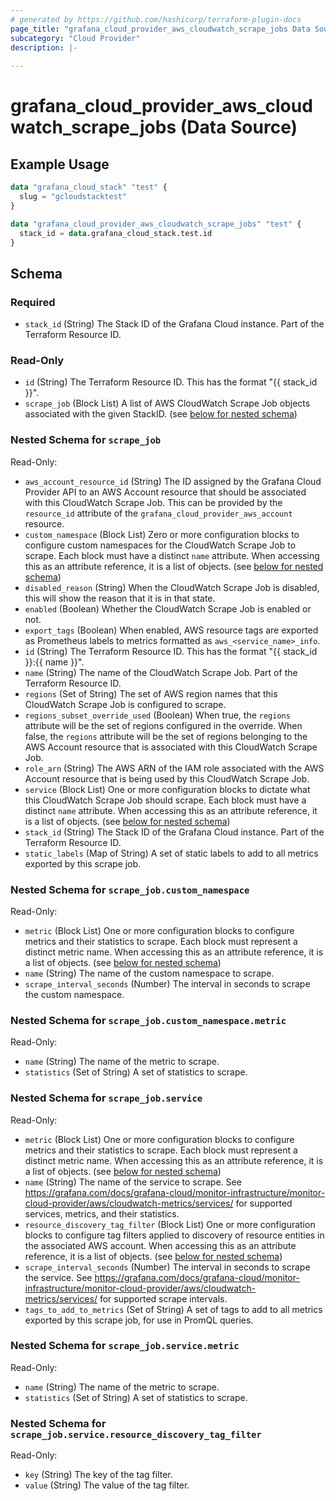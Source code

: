 ```yaml
---
# generated by https://github.com/hashicorp/terraform-plugin-docs
page_title: "grafana_cloud_provider_aws_cloudwatch_scrape_jobs Data Source - terraform-provider-grafana"
subcategory: "Cloud Provider"
description: |-
  
---
```


# grafana_cloud_provider_aws_cloudwatch_scrape_jobs (Data Source)



## Example Usage

```terraform
data "grafana_cloud_stack" "test" {
  slug = "gcloudstacktest"
}

data "grafana_cloud_provider_aws_cloudwatch_scrape_jobs" "test" {
  stack_id = data.grafana_cloud_stack.test.id
}
```

<!-- schema generated by tfplugindocs -->
## Schema

### Required

- `stack_id` (String) The Stack ID of the Grafana Cloud instance. Part of the Terraform Resource ID.

### Read-Only

- `id` (String) The Terraform Resource ID. This has the format "{{ stack_id }}".
- `scrape_job` (Block List) A list of AWS CloudWatch Scrape Job objects associated with the given StackID. (see [below for nested schema](#nestedblock--scrape_job))

<a id="nestedblock--scrape_job"></a>
### Nested Schema for `scrape_job`

Read-Only:

- `aws_account_resource_id` (String) The ID assigned by the Grafana Cloud Provider API to an AWS Account resource that should be associated with this CloudWatch Scrape Job. This can be provided by the `resource_id` attribute of the `grafana_cloud_provider_aws_account` resource.
- `custom_namespace` (Block List) Zero or more configuration blocks to configure custom namespaces for the CloudWatch Scrape Job to scrape. Each block must have a distinct `name` attribute. When accessing this as an attribute reference, it is a list of objects. (see [below for nested schema](#nestedblock--scrape_job--custom_namespace))
- `disabled_reason` (String) When the CloudWatch Scrape Job is disabled, this will show the reason that it is in that state.
- `enabled` (Boolean) Whether the CloudWatch Scrape Job is enabled or not.
- `export_tags` (Boolean) When enabled, AWS resource tags are exported as Prometheus labels to metrics formatted as `aws_<service_name>_info`.
- `id` (String) The Terraform Resource ID. This has the format "{{ stack_id }}:{{ name }}".
- `name` (String) The name of the CloudWatch Scrape Job. Part of the Terraform Resource ID.
- `regions` (Set of String) The set of AWS region names that this CloudWatch Scrape Job is configured to scrape.
- `regions_subset_override_used` (Boolean) When true, the `regions` attribute will be the set of regions configured in the override. When false, the `regions` attribute will be the set of regions belonging to the AWS Account resource that is associated with this CloudWatch Scrape Job.
- `role_arn` (String) The AWS ARN of the IAM role associated with the AWS Account resource that is being used by this CloudWatch Scrape Job.
- `service` (Block List) One or more configuration blocks to dictate what this CloudWatch Scrape Job should scrape. Each block must have a distinct `name` attribute. When accessing this as an attribute reference, it is a list of objects. (see [below for nested schema](#nestedblock--scrape_job--service))
- `stack_id` (String) The Stack ID of the Grafana Cloud instance. Part of the Terraform Resource ID.
- `static_labels` (Map of String) A set of static labels to add to all metrics exported by this scrape job.

<a id="nestedblock--scrape_job--custom_namespace"></a>
### Nested Schema for `scrape_job.custom_namespace`

Read-Only:

- `metric` (Block List) One or more configuration blocks to configure metrics and their statistics to scrape. Each block must represent a distinct metric name. When accessing this as an attribute reference, it is a list of objects. (see [below for nested schema](#nestedblock--scrape_job--custom_namespace--metric))
- `name` (String) The name of the custom namespace to scrape.
- `scrape_interval_seconds` (Number) The interval in seconds to scrape the custom namespace.

<a id="nestedblock--scrape_job--custom_namespace--metric"></a>
### Nested Schema for `scrape_job.custom_namespace.metric`

Read-Only:

- `name` (String) The name of the metric to scrape.
- `statistics` (Set of String) A set of statistics to scrape.



<a id="nestedblock--scrape_job--service"></a>
### Nested Schema for `scrape_job.service`

Read-Only:

- `metric` (Block List) One or more configuration blocks to configure metrics and their statistics to scrape. Each block must represent a distinct metric name. When accessing this as an attribute reference, it is a list of objects. (see [below for nested schema](#nestedblock--scrape_job--service--metric))
- `name` (String) The name of the service to scrape. See https://grafana.com/docs/grafana-cloud/monitor-infrastructure/monitor-cloud-provider/aws/cloudwatch-metrics/services/ for supported services, metrics, and their statistics.
- `resource_discovery_tag_filter` (Block List) One or more configuration blocks to configure tag filters applied to discovery of resource entities in the associated AWS account. When accessing this as an attribute reference, it is a list of objects. (see [below for nested schema](#nestedblock--scrape_job--service--resource_discovery_tag_filter))
- `scrape_interval_seconds` (Number) The interval in seconds to scrape the service. See https://grafana.com/docs/grafana-cloud/monitor-infrastructure/monitor-cloud-provider/aws/cloudwatch-metrics/services/ for supported scrape intervals.
- `tags_to_add_to_metrics` (Set of String) A set of tags to add to all metrics exported by this scrape job, for use in PromQL queries.

<a id="nestedblock--scrape_job--service--metric"></a>
### Nested Schema for `scrape_job.service.metric`

Read-Only:

- `name` (String) The name of the metric to scrape.
- `statistics` (Set of String) A set of statistics to scrape.


<a id="nestedblock--scrape_job--service--resource_discovery_tag_filter"></a>
### Nested Schema for `scrape_job.service.resource_discovery_tag_filter`

Read-Only:

- `key` (String) The key of the tag filter.
- `value` (String) The value of the tag filter.
